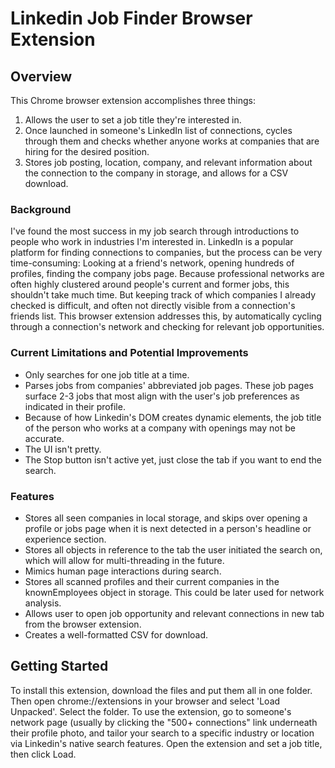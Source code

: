# Linkedin Job Finder Browser Extension

## Overview

This Chrome browser extension accomplishes three things: 
1. Allows the user to set a job title they're interested in.
2. Once launched in someone's LinkedIn list of connections, cycles through them and checks whether anyone works at companies that are hiring for the desired position.
3. Stores job posting, location, company, and relevant information about the connection to the company in storage, and allows for a CSV download.

### Background
I've found the most success in my job search through introductions to people who work in industries I'm interested in. 
LinkedIn is a popular platform for finding connections to companies, but the process can be very time-consuming: Looking at a friend's network, opening hundreds of profiles, finding the company jobs page. Because professional networks are often highly clustered around people's current and former jobs, this shouldn't take much time. But keeping track of which companies I already checked is difficult, and often not directly visible from a connection's friends list. This browser extension addresses this, by automatically cycling through a connection's network and checking for relevant job opportunities.

### Current Limitations and Potential Improvements
* Only searches for one job title at a time.
* Parses jobs from companies' abbreviated job pages. These job pages surface 2-3 jobs that most align with the user's job preferences as indicated in their profile.
* Because of how Linkedin's DOM creates dynamic elements, the job title of the person who works at a company with openings may not be accurate.
* The UI isn't pretty.
* The Stop button isn't active yet, just close the tab if you want to end the search.

### Features
* Stores all seen companies in local storage, and skips over opening a profile or jobs page when it is next detected in a person's headline or experience section.
* Stores all  objects in reference to the tab the user initiated the search on, which will allow for multi-threading in the future.
* Mimics human page interactions during search.
* Stores all scanned profiles and their current companies in the knownEmployees object in storage. This could be later used for network analysis.
* Allows user to open job opportunity and relevant connections in new tab from the browser extension.
* Creates a well-formatted CSV for download.

## Getting Started
To install this extension, download the files and put them all in one folder. Then open chrome://extensions in your browser and select 'Load Unpacked'. Select the folder.
To use the extension, go to someone's network page (usually by clicking the "500+ connections" link underneath their profile photo, and tailor your search to a specific industry or location via Linkedin's native search features. Open the extension and set a job title, then click Load.
